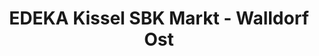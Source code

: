 ---
title: "EDEKA Kissel SBK Markt - Walldorf Ost"
url: /walldorf/edeka-kissel-sbk-markt-walldorf-ost/
shop: Supermarkt
---